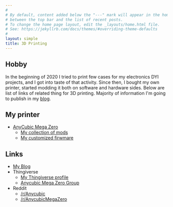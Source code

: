 ```yaml
---
#
# By default, content added below the "---" mark will appear in the home page
# between the top bar and the list of recent posts.
# To change the home page layout, edit the _layouts/home.html file.
# See: https://jekyllrb.com/docs/themes/#overriding-theme-defaults
#
layout: simple
title: 3D Printing
---
```


## Hobby

In the beginning of 2020 I tried to print few cases for my electronics DYI projects, and I got into taste of that activity.
Since then, I bought my own printer, started modding it both on software and hardware sides.
Below are list of links of related thing for 3D printing. Majority of information I'm going to publish in my [blog](/blog).

## My printer

- [AnyCubic Mega Zero](https://www.anycubic.com/collections/anycubic-mega-3d-printers/products/mega-zero)
  - [My collection of mods](https://www.thingiverse.com/lvader/collections/anycubic-mega-zero)
  - [My customized firwmare](https://github.com/kad/Marlin/releases)

## Links

- [My Blog](/blog)
- Thingiverse
  - [My Thingiverse profile](https://www.thingiverse.com/lvader)
  - [Anycubic Mega Zero Group](https://www.thingiverse.com/groups/anycubic-mega-zero)
- Reddit
  - [/r/Anycubic](https://www.reddit.com/r/anycubic/)
  - [/r/AnycubicMegaZero](https://www.reddit.com/r/AnycubicMegaZero/)
